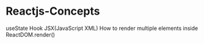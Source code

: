 # Reactjs-Concepts
useState Hook  JSX(JavaScript XML)
How to render multiple elements inside ReactDOM.render()
